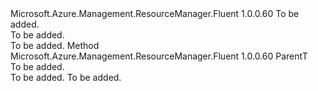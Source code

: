 <Type Name="IInDefinition&lt;ParentT&gt;" FullName="Microsoft.Azure.Management.ResourceManager.Fluent.Core.ChildResource.Definition.IInDefinition&lt;ParentT&gt;">
  <TypeSignature Language="C#" Value="public interface IInDefinition&lt;ParentT&gt;" />
  <TypeSignature Language="ILAsm" Value=".class public interface auto ansi abstract IInDefinition`1&lt;ParentT&gt;" />
  <TypeSignature Language="DocId" Value="T:Microsoft.Azure.Management.ResourceManager.Fluent.Core.ChildResource.Definition.IInDefinition`1" />
  <TypeSignature Language="VB.NET" Value="Public Interface IInDefinition(Of ParentT)" />
  <TypeSignature Language="F#" Value="type IInDefinition&lt;'ParentT&gt; = interface" />
  <AssemblyInfo>
    <AssemblyName>Microsoft.Azure.Management.ResourceManager.Fluent</AssemblyName>
    <AssemblyVersion>1.0.0.60</AssemblyVersion>
  </AssemblyInfo>
  <TypeParameters>
    <TypeParameter Name="ParentT" />
  </TypeParameters>
  <Interfaces />
  <Docs>
    <typeparam name="ParentT">To be added.</typeparam>
    <summary>To be added.</summary>
    <remarks>To be added.</remarks>
  </Docs>
  <Members>
    <Member MemberName="Attach">
      <MemberSignature Language="C#" Value="public ParentT Attach ();" />
      <MemberSignature Language="ILAsm" Value=".method public hidebysig newslot virtual instance !ParentT Attach() cil managed" />
      <MemberSignature Language="DocId" Value="M:Microsoft.Azure.Management.ResourceManager.Fluent.Core.ChildResource.Definition.IInDefinition`1.Attach" />
      <MemberSignature Language="VB.NET" Value="Public Function Attach () As ParentT" />
      <MemberSignature Language="F#" Value="abstract member Attach : unit -&gt; 'ParentT" Usage="iInDefinition.Attach " />
      <MemberType>Method</MemberType>
      <AssemblyInfo>
        <AssemblyName>Microsoft.Azure.Management.ResourceManager.Fluent</AssemblyName>
        <AssemblyVersion>1.0.0.60</AssemblyVersion>
      </AssemblyInfo>
      <ReturnValue>
        <ReturnType>ParentT</ReturnType>
      </ReturnValue>
      <Parameters />
      <Docs>
        <summary>To be added.</summary>
        <returns>To be added.</returns>
        <remarks>To be added.</remarks>
      </Docs>
    </Member>
  </Members>
</Type>